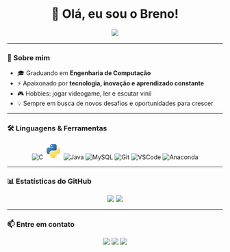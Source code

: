<h1 align="center">👋 Olá, eu sou o Breno!</h1>
<p align="center">
  <img src="https://github.com/sciencepal/sciencepal/blob/master/assets/Hi.gif" width="40px">
</p>

---

### 🚀 Sobre mim  
- 🎓 Graduando em **Engenharia de Computação**  
- ⚡ Apaixonado por **tecnologia, inovação e aprendizado constante**  
- 🎮 Hobbies: jogar videogame, ler e escutar vinil  
- 💡 Sempre em busca de novos desafios e oportunidades para crescer  

---

### 🛠️ Linguagens & Ferramentas  

<p align="center">
  <img alt="C" height="40" width="40" src="https://cdn.jsdelivr.net/gh/devicons/devicon/icons/c/c-original.svg"/>
  <img alt="Python" height="40" width="40" src="https://raw.githubusercontent.com/devicons/devicon/master/icons/python/python-original.svg"/>
  <img alt="Java" height="40" width="40" src="https://cdn.jsdelivr.net/gh/devicons/devicon/icons/java/java-original.svg"/>
  <img alt="MySQL" height="50" width="50" src="https://cdn.jsdelivr.net/gh/devicons/devicon/icons/mysql/mysql-original-wordmark.svg"/>
  <img alt="Git" height="40" width="40" src="https://cdn.jsdelivr.net/gh/devicons/devicon/icons/git/git-plain.svg"/>
  <img alt="VSCode" height="40" width="40" src="https://cdn.jsdelivr.net/gh/devicons/devicon/icons/vscode/vscode-original.svg"/>
  <img alt="Anaconda" height="40" width="40" src="https://cdn.jsdelivr.net/gh/devicons/devicon/icons/anaconda/anaconda-original.svg"/>
</p>

---

### 📊 Estatísticas do GitHub  

<p align="center">
  <img height=200 src="https://github-readme-stats.vercel.app/api?username=breno-rossi&theme=algolia&bg_color=000000&show_icons=true" />
  <img height=200 src="https://github-readme-stats.vercel.app/api/top-langs?username=breno-rossi&layout=donut&langs_count=8&card_width=320&theme=algolia&bg_color=000000" />
</p>

---

### 📫 Entre em contato  

<p align="center">
  <a href="https://breno-rossi.github.io/"><img src="https://img.shields.io/badge/🌐 Portfólio-666?style=for-the-badge&logoColor=white" height=30></a>
  <a href="https://www.linkedin.com/in/brenorossiduarte/"><img src="https://img.shields.io/badge/LinkedIn-0077B5.svg?&style=for-the-badge&logo=linkedin&logoColor=white" height=30></a>
  <a href="mailto:brenorossiduarte@gmail.com?subject=Olá%20Breno%20Rossi"><img src="https://img.shields.io/badge/Gmail-D14836.svg?&style=for-the-badge&logo=gmail&logoColor=white" height=30></a>
</p>
